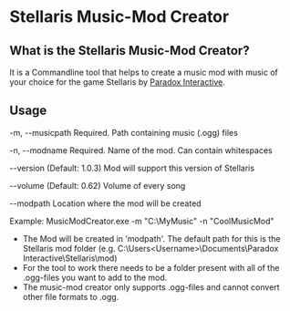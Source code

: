 # Stellaris Music-Mod Creator

## What is the Stellaris Music-Mod Creator?
It is a Commandline tool that helps to create a music mod with music of your choice for the game Stellaris by [Paradox Interactive](https://www.paradoxplaza.com/stellaris). 



## Usage

  -m, --musicpath    Required. Path containing music (.ogg) files

  -n, --modname      Required. Name of the mod. Can contain whitespaces

  --version          (Default: 1.0.3) Mod will support this version of
                     Stellaris

  --volume           (Default: 0.62) Volume of every song

  --modpath          Location where the mod will be created

Example: MusicModCreator.exe -m "C:\MyMusic" -n "CoolMusicMod"

+ The Mod will be created in 'modpath'. The default path for this is the Stellaris mod folder (e.g. C:\Users\<Username>\Documents\Paradox Interactive\Stellaris\mod)
+ For the tool to work there needs to be a folder present with all of the .ogg-files you want to add to the mod. 
+ The music-mod creator only supports .ogg-files and cannot convert other file formats to .ogg. 


